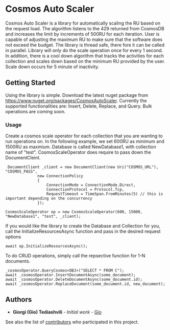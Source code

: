 # Cosmos Auto Scaler

Cosmos Auto Scaler is a library for automatically scaling the RU based on the request load. The algorithm listens to the 429 returned from CosmosDB and increases the limit by increments of 500RU for each iteration. 
User is capable of adjusting the maximum RU to make sure that the software does not exceed the budget. The library is thread safe, there fore it can be called in parallel. Library will only do the scale operation once for every 1 second.
In addition, there is a cool down algorithm that tracks the activities for each collection and scales down based on the minimum RU provided by the user. Scale down occurs for 5 minute of inactivity.

## Getting Started
Using the library is simple. Download the latest nuget package from https://www.nuget.org/packages/CosmosAutoScaler. Currently the supported functionalities are: Insert, Delete, Replace, and Query. Bulk operations are coming soon.



### Usage

Create a cosmos scale operator for each collection that you are wanting to run operations on. In the following example, we set 600RU as minimum and 1500RU as maxmium. Database is called NewDatabase1, 
with collection name of "test". CosmosScaleOperator does require to pass down the DocumentCleint.


```
 DocumentClient _client = new DocumentClient(new Uri("COSMOS_URL"), "COSMOS_PASS",
              new ConnectionPolicy
              {
                  ConnectionMode = ConnectionMode.Direct,
                  ConnectionProtocol = Protocol.Tcp,
                  RequestTimeout = TimeSpan.FromMinutes(5) // this is important depending on the concurrency 
              });
```

```
CosmosScaleOperator op = new CosmosScaleOperator(600, 15000, "NewDatabase1", "test", _client);  
```

If you would like the library to create the Database and Collection for you, call the InitializeResourcesAsync function and pass in the desired request options
```
await op.InitializeResourcesAsync();  
```

To do CRUD operations, simply call the repsective function for 1-N documents.
```
_cosmosOperator.QueryCosmos<OBJ>("SELECT * FROM C");
await _cosmosOperator.InsertDocumentAsync(some_document);
await _cosmosOperator.DeleteDocumentAsync(some_document.id);
await _cosmosOperator.ReplaceDocument(some_document.id, new_document);
```

## Authors

* **Giorgi (Gio) Tediashvili** - *Initial work* - [Gio](https://github.com/giorgited)

See also the list of [contributors](https://github.com/giorgited/CosmosScale/contributors) who participated in this project.


